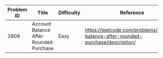 | Problem ID | Title | Difficulty | Reference
| --- | --- | --- | ---
| 2806 | Account Balance After Rounded Purchase | Easy | https://leetcode.com/problems/account-balance-after-rounded-purchase/description/
